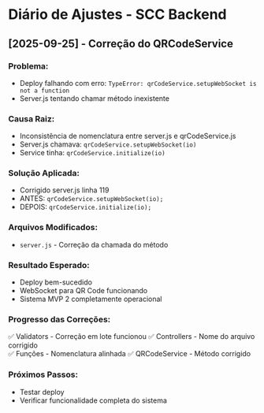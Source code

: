 # Diário de Ajustes - SCC Backend

## [2025-09-25] - Correção do QRCodeService

### Problema:
- Deploy falhando com erro: `TypeError: qrCodeService.setupWebSocket is not a function`
- Server.js tentando chamar método inexistente

### Causa Raiz:
- Inconsistência de nomenclatura entre server.js e qrCodeService.js
- Server.js chamava: `qrCodeService.setupWebSocket(io)`
- Service tinha: `qrCodeService.initialize(io)`

### Solução Aplicada:
- Corrigido server.js linha 119
- ANTES: `qrCodeService.setupWebSocket(io);`
- DEPOIS: `qrCodeService.initialize(io);`

### Arquivos Modificados:
- `server.js` - Correção da chamada do método

### Resultado Esperado:
- Deploy bem-sucedido
- WebSocket para QR Code funcionando
- Sistema MVP 2 completamente operacional

### Progresso das Correções:
✅ Validators - Correção em lote funcionou
✅ Controllers - Nome do arquivo corrigido  
✅ Funções - Nomenclatura alinhada
✅ QRCodeService - Método corrigido

### Próximos Passos:
- Testar deploy
- Verificar funcionalidade completa do sistema

